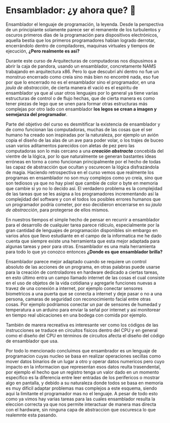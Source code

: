 # Ensamblador: ¿y ahora que? :thinking:

Ensamblador el lenguaje de programación, la leyenda. Desde la perspectiva de un
principiante solamente parece ser el remanente de los turbulentos y oscuros primeros
días de la programación para dispositivos electrónicos, aquella bestia que los primeros
programadores habían logrado derrotar, encerrándolo dentro de compiladores,
maquinas virtuales y tiempos de ejecución, __¿Pero realmente es asi?__

Durante este curso de Arquitecturas de computadoras nos dispusimos a abrir la caja
de pandora, usando un ensamblador, concretamente NAMS trabajando en arquitectura x86.
Pero lo que descubrí ahí dentro no fue un monstruo encerrado como creía sino más bien
no encontré nada, eso fue por que lo encerrado no es el ensamblador sino el programador,
en una _jaula de abstracción_, de cierta manera él vació es el espíritu de ensamblador
ya que al usar otros lenguajes por lo general ya tiene varias estructuras de control o
de flujo hechas, que de cierta manera es como tener piezas de lego que se unen para formar
otras estructuras más complejas por otro lado con ensamblador 
__los legos se crean a imagen y semejanza del programador__.

Parte del objetivo del curso es desmitificar la existencia de ensamblador y de como
funcionan las computadoras, muchas de las cosas que el ser humano ha creado son inspiradas
por la naturaleza, por ejemplo un avión copia el diseño de las alas de un ave para poder
volar, o los trajes de buceo usan varios aditamentos parecidos con aletas de pez pero
las computadoras son lo más cercano a una ___creación abstracta___ concebida del vientre
de la lógica, por lo que naturalmente se generan bastantes ideas erróneas en torno a como
funcionan principalmente por el hecho de todas las capaz de abstracción que ocultan y oscurecen
la lógica disfrazándola de magia. Haciendo retrospectiva en el curso vemos que realmente
los programas en ensamblador no son muy complejos como yo creía, sino que son tediosos ya que
no hay pixel que cambie de color o byte en memoria que cambie si yo no lo decido así. 
El verdadero problema es la complejidad de las tareas que se les asigna a los programadores
incrementando así la complejidad del software y con el todos los posibles errores humanos
que un programador podría cometer, por eso decidieron encerrarse en su _jaula de abstracción_,
para protegerse de ellos mismos.

En nuestros tiempos el simple hecho de pensar en recurrir a ensamblador para el
desarrollo de cualquier tarea parece ridículo, especialmente por la gran cantidad de lenguajes de
programación disponibles sin embargo en varios años que llevo estudiante en el campo de la
informatica me he dado cuenta que siempre existe una herramienta que esta mejor adaptada
para algunas tareas y peor para otras. Ensamblador es una mala herramienta para
todo lo que yo conozco entonces __¿Donde es que ensamblador brilla?__

Ensamblador parece mejor adaptado cuando se requiere un control absoluto de las acciones
de un programa, en otras palabras puede usarse para la creación de controladores en hardware 
dedicado a ciertas tareas, en esto último entra un campo llamado internet de las cosas
el cual consiste en el uso de objetos de la vida cotidiana y agregarle funciones nuevas a travez
de una conexión a internet, por ejemplo conectar sensores biometricos a una puerta que se conecta
a internet y deje pasar o no a una persona, camaras de seguridad con reconocimiento facial entre
otras cosas. Por ejemplo podríamos conectar un par de sensores de humedad y temperatura a un
arduino para enviar la señal por internet y así monitorear en tiempo real ubicaciones en
una bodega con comida por ejemplo. 

También de marera recreativa es interesante ver como los códigos de las instrucciones se traduce
en circuitos fisicos dentro del CPU y en general como el diseño del CPU en términos de circuitos afecta
el diseño del código de ensamblador que usa. 

Por todo lo mencionado concluimos que ensambrador es un lenguaje de programacion cuyas nucleo se basa en
realizar operaciones secillas como mover datos binarios de un lugar a otro y operar datos numericos pero
cuyo impacto en la informacion que representan esos datos reulta trasendental, por ejemplo el hecho
que un registro tenga un valor dado en un momento especifico es la diferencia entre leer entradas de los perifericos
o mostrar algo en pantalla, y debido a su naturaleza donde todos se basa en memoria es muy dificil adaptar problemas
mas complejos a este esquema, siendo aqui la limitante el programador mas no el lenguaje. A pesar de todo esto
como ya vimos hay varias tareas para las cuales ensamblador resulta la eleccion correcta ya que nos permite interactuar
de manera mas directa con el hardware, sin ninguna capa de abstraccion que oscuresca lo que realemnte esta pasando.

